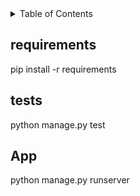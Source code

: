 <div id="top"></div>




<!-- TABLE OF CONTENTS -->
<details>
  <summary>Table of Contents</summary>
  <ol>
    <li>
      <a href="#about-the-project">About The Project</a>
      <ul>
        <li><a href="#requirements">Install requirements</a></li>
        <li><a href="#tests">Run tests</a></li>
        <li><a href="#App">Run App</a></li>
      </ul>
    </li>
   
  </ol>
</details>



<!-- ABOUT THE PROJECT -->
## requirements

  pip install -r requirements
   

## tests

  python manage.py test
  

## App

 python manage.py runserver
   
